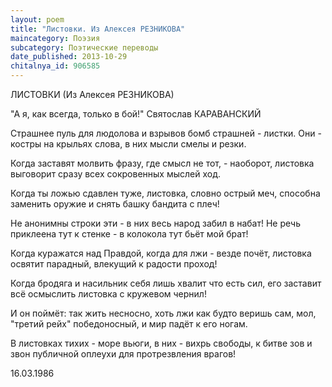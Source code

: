 ```yaml
---
layout: poem
title: "Листовки. Из Алексея РЕЗНИКОВА"
maincategory: Поэзия
subcategory: Поэтические переводы
date_published: 2013-10-29
chitalnya_id: 906585
---
```




ЛИСТОВКИ
(Из Алексея РЕЗНИКОВА)

"А я, как всегда, только в бой!"
Святослав КАРАВАНСКИЙ

Страшнее пуль для людолова
и взрывов бомб страшней - листки.
Они - костры на крыльях слова,
в них мысли смелы и резки. 

Когда заставят молвить фразу,
где смысл не тот, - наоборот,
листовка выговорит сразу
всех сокровенных мыслей ход.

Когда ты ложью сдавлен туже,
листовка, словно острый меч,
способна заменить оружие
и снять башку бандита с плеч!

Не анонимны строки эти -
в них весь народ забил в  набат!
Не речь приклеена тут к стенке -
в колокола тут бьёт мой брат!

Когда куражатся над Правдой,
когда для лжи - везде почёт,
листовка освятит парадный,
влекущий к радости проход!

Когда бродяга и насильник
себя лишь хвалит что есть сил,
его заставит всё осмыслить
листовка с кружевом чернил!

И он поймёт: так жить несносно,
хоть лжи как будто веришь сам,
мол, "третий рейх" победоносный,
и мир падёт к его ногам.

В листовках тихих - море вьюги,
в них - вихрь свободы, к битве зов 
и звон публичной оплеухи
для протрезвления врагов!

16.03.1986







